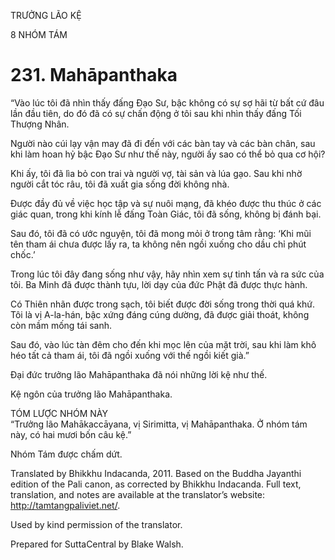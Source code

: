 TRƯỞNG LÃO KỆ

8 NHÓM TÁM

# 231\. Mahāpanthaka

“Vào lúc tôi đã nhìn thấy đấng Đạo Sư, bậc không có sự sợ hãi từ bất cứ đâu lần đầu tiên, do đó đã có sự chấn động ở tôi sau khi nhìn thấy đấng Tối Thượng Nhân.

Người nào cúi lạy vận may đã đi đến với các bàn tay và các bàn chân, sau khi làm hoan hỷ bậc Đạo Sư như thế này, người ấy sao có thể bỏ qua cơ hội?

Khi ấy, tôi đã lìa bỏ con trai và người vợ, tài sản và lúa gạo. Sau khi nhờ người cắt tóc râu, tôi đã xuất gia sống đời không nhà.

Được đầy đủ về việc học tập và sự nuôi mạng, đã khéo được thu thúc ở các giác quan, trong khi kính lễ đấng Toàn Giác, tôi đã sống, không bị đánh bại.

Sau đó, tôi đã có ước nguyện, tôi đã mong mỏi ở trong tâm rằng: ‘Khi mũi tên tham ái chưa được lấy ra, ta không nên ngồi xuống cho dầu chỉ phút chốc.’

Trong lúc tôi đây đang sống như vậy, hãy nhìn xem sự tinh tấn và ra sức của tôi. Ba Minh đã được thành tựu, lời dạy của đức Phật đã được thực hành.

Có Thiên nhãn được trong sạch, tôi biết được đời sống trong thời quá khứ. Tôi là vị A-la-hán, bậc xứng đáng cúng dường, đã được giải thoát, không còn mầm mống tái sanh.

Sau đó, vào lúc tàn đêm cho đến khi mọc lên của mặt trời, sau khi làm khô héo tất cả tham ái, tôi đã ngồi xuống với thế ngồi kiết già.”

Đại đức trưởng lão Mahāpanthaka đã nói những lời kệ như thế.

Kệ ngôn của trưởng lão Mahāpanthaka.

TÓM LƯỢC NHÓM NÀY  
“Trưởng lão Mahākaccāyana, vị Sirimitta, vị Mahāpanthaka. Ở nhóm tám này, có hai mươi bốn câu kệ.”

Nhóm Tám được chấm dứt.

Translated by Bhikkhu Indacanda, 2011. Based on the Buddha Jayanthi edition of the Pali canon, as corrected by Bhikkhu Indacanda. Full text, translation, and notes are available at the translator’s website: http://tamtangpaliviet.net/.

Used by kind permission of the translator.

Prepared for SuttaCentral by Blake Walsh.